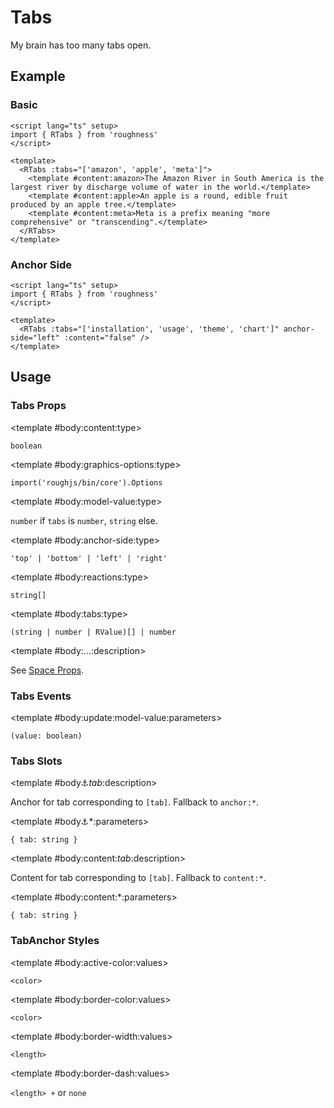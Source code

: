 <script lang="ts" setup>
import { RDetails, RSpace, RTable, RTabs, RText } from 'roughness'
</script>

# Tabs

My brain has too many tabs open.

## Example

### Basic

<RDetails>
  <template #summary>Show Code</template>

```vue
<script lang="ts" setup>
import { RTabs } from 'roughness'
</script>

<template>
  <RTabs :tabs="['amazon', 'apple', 'meta']">
    <template #content:amazon>The Amazon River in South America is the largest river by discharge volume of water in the world.</template>
    <template #content:apple>An apple is a round, edible fruit produced by an apple tree.</template>
    <template #content:meta>Meta is a prefix meaning "more comprehensive" or "transcending".</template>
  </RTabs>
</template>
```

</RDetails>

<RTabs :tabs="['amazon', 'apple', 'meta']">
  <template #content:amazon>The Amazon River in South America is the largest river by discharge volume of water in the world.</template>
  <template #content:apple>An apple is a round, edible fruit produced by an apple tree.</template>
  <template #content:meta>Meta is a prefix meaning "more comprehensive" or "transcending".</template>
</RTabs>

### Anchor Side

<RDetails>
  <template #summary>Show Code</template>

```vue
<script lang="ts" setup>
import { RTabs } from 'roughness'
</script>

<template>
  <RTabs :tabs="['installation', 'usage', 'theme', 'chart']" anchor-side="left" :content="false" />
</template>
```

</RDetails>

<RTabs :tabs="['installation', 'usage', 'theme', 'chart']" anchor-side="left" :content="false" />

## Usage

### Tabs Props

<RSpace>
<RTable
  :columns="['name', 'type', 'default', 'description']"
  :rows="['anchor-side', 'content', 'graphics-options', 'model-value', 'reactions', 'tabs', '...']"
>
  <template #body:*:name="{ row }">{{ row }}</template>

  <template #body:content:type>

  `boolean`

  </template>
  <template #body:content:default>

  `true`

  </template>
  <template #body:content:description>
    Whether to display the tabs content.
  </template>

  <template #body:graphics-options:type>

  `import('roughjs/bin/core').Options`

  </template>
  <template #body:graphics-options:description>

  [Options for Rough.js](https://github.com/rough-stuff/rough/wiki#options).

  See [Graphics Configuration](/components/graphics#component-prop).

  </template>

  <template #body:model-value:type>

  `number` if `tabs` is `number`, `string` else.

  </template>
  <template #body:model-value:description>

  Currently active tab key.

  </template>

  <template #body:anchor-side:type>

  `'top' | 'bottom' | 'left' | 'right'`

  </template>
  <template #body:anchor-side:default>

  `'top'`

  </template>
  <template #body:anchor-side:description>
    Which side of the content the anchors will show on.
  </template>

  <template #body:reactions:type>

  `string[]`

  </template>
  <template #body:reactions:default>

  `['hover', 'focus-within', 'active']`

  </template>
  <template #body:reactions:description>

  States that trigger graphics redrawing.

  See [Reactions](/guide/theme#reactions).

  </template>

  <template #body:tabs:type>

  `(string | number | RValue)[] | number`

  </template>
  <template #body:tabs:default>
    <RText type="error">Required</RText>.
  </template>
  <template #body:tabs:description>

  Tab keys or data.

  See [List Rendering](/guide/specs#list-rendering).

  </template>

  <template #body:...:description>

  See [Space Props](/components/space#props).

  </template>
</RTable>
</RSpace>

### Tabs Events

<RSpace>
<RTable
  :columns="['name', 'parameters', 'description']"
  :rows="['update:model-value']"
>
  <template #body:*:name="{ row }">{{ row }}</template>

  <template #body:update:model-value:parameters>

  `(value: boolean)`

  </template>
  <template #body:update:model-value:description>
    Callback function triggered when the active tab is changed.
  </template>
</RTable>
</RSpace>

### Tabs Slots

<RSpace>
<RTable
  :columns="['name', 'parameters', 'description']"
  :rows="['anchor:_tab_', 'anchor:*', 'content:_tab_', 'content:*']"
>
  <template #body:*:name="{ row }">{{ row.replace(/_(\w+)_/g, '[$1]') }}</template>

  <template #body:anchor:_tab_:description>

  Anchor for tab corresponding to `[tab]`. Fallback to `anchor:*`.

  </template>

  <template #body:anchor:*:parameters>

  `{ tab: string }`

  </template>
  <template #body:anchor:*:description>

  Anchor for each tab. Defaults to `startCase(keyOf(tab))`.

  </template>

  <template #body:content:_tab_:description>

  Content for tab corresponding to `[tab]`. Fallback to `content:*`.

  </template>

  <template #body:content:*:parameters>

  `{ tab: string }`

  </template>
  <template #body:content:*:description>

  Content for each tab.

  </template>
</RTable>
</RSpace>

### TabAnchor Styles

<RSpace>
<RTable
  :columns="['name', 'values', 'default', 'description']"
  :rows="['active-color', 'border-color', 'border-width', 'border-dash']"
>
  <template #body:*:name="{ row }">--r-tab-anchor-{{ row }}</template>

  <template #body:active-color:values>

  `<color>`

  </template>
  <template #body:active-color:default>

  `var(--r-common-primary-color)`

  </template>
  <template #body:active-color:description>
    Color of the tab anchor and its border when active.
  </template>

  <template #body:border-color:values>

  `<color>`

  </template>
  <template #body:border-color:default>

  `var(--r-common-text-color)`

  </template>
  <template #body:border-color:description>
    Color of the tab anchor border.
  </template>

  <template #body:border-width:values>

  `<length>`

  </template>
  <template #body:border-width:default>

  `2px` when focused or active, `1px` else

  </template>
  <template #body:border-width:description>
    Width of the tab anchor border.
  </template>

  <template #body:border-dash:values>

  `<length> +` or `none`

  </template>
  <template #body:border-dash:default>

  `8px` when hovered, `none` else

  </template>
  <template #body:border-dash:description>

  List of comma and/or whitespace separated the lengths of alternating dashes and gaps of the tab anchor border.

  An odd number of values will be repeated to yield an even number of values. Thus, `8` is equivalent to `8 8`.

  See [`stroke-dasharray`](https://developer.mozilla.org/en-US/docs/Web/SVG/Attribute/stroke-dasharray).

  </template>
</RTable>
</RSpace>
